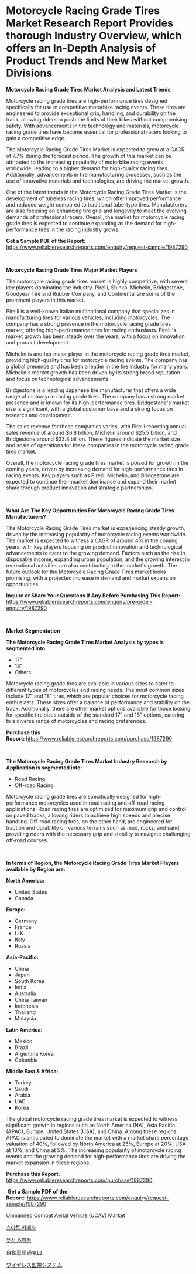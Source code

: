 <p><h1>Motorcycle Racing Grade Tires Market Research Report Provides thorough Industry Overview, which offers an In-Depth Analysis of Product Trends and New Market Divisions</h1></p><p><strong>Motorcycle Racing Grade Tires Market Analysis and Latest Trends</strong></p>
<p><p>Motorcycle racing grade tires are high-performance tires designed specifically for use in competitive motorbike racing events. These tires are engineered to provide exceptional grip, handling, and durability on the track, allowing riders to push the limits of their bikes without compromising safety. With advancements in tire technology and materials, motorcycle racing grade tires have become essential for professional racers looking to gain a competitive edge.</p><p>The Motorcycle Racing Grade Tires Market is expected to grow at a CAGR of 7.7% during the forecast period. The growth of this market can be attributed to the increasing popularity of motorbike racing events worldwide, leading to a higher demand for high-quality racing tires. Additionally, advancements in tire manufacturing processes, such as the use of innovative materials and technologies, are driving the market growth.</p><p>One of the latest trends in the Motorcycle Racing Grade Tires Market is the development of tubeless racing tires, which offer improved performance and reduced weight compared to traditional tube-type tires. Manufacturers are also focusing on enhancing tire grip and longevity to meet the evolving demands of professional racers. Overall, the market for motorcycle racing grade tires is expected to continue expanding as the demand for high-performance tires in the racing industry grows.</p></p>
<p><strong>Get a Sample PDF of the Report:&nbsp;</strong> <a href="https://www.reliableresearchreports.com/enquiry/request-sample/1987290">https://www.reliableresearchreports.com/enquiry/request-sample/1987290</a></p>
<p>&nbsp;</p>
<p><strong>Motorcycle Racing Grade Tires Major Market Players</strong></p>
<p><p>The motorcycle racing grade tires market is highly competitive, with several key players dominating the industry. Pirelli, Shinko, Michelin, Bridgestone, Goodyear Tire and Rubber Company, and Continental are some of the prominent players in this market.</p><p>Pirelli is a well-known Italian multinational company that specializes in manufacturing tires for various vehicles, including motorcycles. The company has a strong presence in the motorcycle racing grade tires market, offering high-performance tires for racing enthusiasts. Pirelli's market growth has been steady over the years, with a focus on innovation and product development.</p><p>Michelin is another major player in the motorcycle racing grade tires market, providing high-quality tires for motorcycle racing events. The company has a global presence and has been a leader in the tire industry for many years. Michelin's market growth has been driven by its strong brand reputation and focus on technological advancements.</p><p>Bridgestone is a leading Japanese tire manufacturer that offers a wide range of motorcycle racing grade tires. The company has a strong market presence and is known for its high-performance tires. Bridgestone's market size is significant, with a global customer base and a strong focus on research and development.</p><p>The sales revenue for these companies varies, with Pirelli reporting annual sales revenue of around $6.8 billion, Michelin around $25.5 billion, and Bridgestone around $33.8 billion. These figures indicate the market size and scale of operations for these companies in the motorcycle racing grade tires market.</p><p>Overall, the motorcycle racing grade tires market is poised for growth in the coming years, driven by increasing demand for high-performance tires in racing events. Key players such as Pirelli, Michelin, and Bridgestone are expected to continue their market dominance and expand their market share through product innovation and strategic partnerships.</p></p>
<p>&nbsp;</p>
<p><strong>What Are The Key Opportunities For Motorcycle Racing Grade Tires Manufacturers?</strong></p>
<p><p>The Motorcycle Racing Grade Tires market is experiencing steady growth, driven by the increasing popularity of motorcycle racing events worldwide. The market is expected to witness a CAGR of around 4% in the coming years, with key players focusing on product innovation and technological advancements to cater to the growing demand. Factors such as the rise in disposable income, expanding urban population, and the growing interest in recreational activities are also contributing to the market's growth. The future outlook for the Motorcycle Racing Grade Tires market looks promising, with a projected increase in demand and market expansion opportunities.</p></p>
<p><strong>Inquire or Share Your Questions If Any Before Purchasing This Report:</strong> <a href="https://www.reliableresearchreports.com/enquiry/pre-order-enquiry/1987290">https://www.reliableresearchreports.com/enquiry/pre-order-enquiry/1987290</a></p>
<p>&nbsp;</p>
<p><strong>Market Segmentation</strong></p>
<p><strong>The Motorcycle Racing Grade Tires Market Analysis by types is segmented into:</strong></p>
<p><ul><li>17"</li><li>18"</li><li>Others</li></ul></p>
<p><p>Motorcycle racing grade tires are available in various sizes to cater to different types of motorcycles and racing needs. The most common sizes include 17" and 18" tires, which are popular choices for motorcycle racing enthusiasts. These sizes offer a balance of performance and stability on the track. Additionally, there are other market options available for those looking for specific tire sizes outside of the standard 17" and 18" options, catering to a diverse range of motorcycles and racing preferences.</p></p>
<p><strong>Purchase this Report:&nbsp;</strong><a href="https://www.reliableresearchreports.com/purchase/1987290">https://www.reliableresearchreports.com/purchase/1987290</a></p>
<p>&nbsp;</p>
<p><strong>The Motorcycle Racing Grade Tires Market Industry Research by Application is segmented into:</strong></p>
<p><ul><li>Road Racing</li><li>Off-road Racing</li></ul></p>
<p><p>Motorcycle racing grade tires are specifically designed for high-performance motorcycles used in road racing and off-road racing applications. Road racing tires are optimized for maximum grip and control on paved tracks, allowing riders to achieve high speeds and precise handling. Off-road racing tires, on the other hand, are engineered for traction and durability on various terrains such as mud, rocks, and sand, providing riders with the necessary grip and stability to navigate challenging off-road courses.</p></p>
<p>&nbsp;</p>
<p><strong>In terms of Region, the Motorcycle Racing Grade Tires Market Players available by Region are:</strong></p>
<p>
    <p> <strong> North America: </strong>
        <ul>
            <li>United States</li>
            <li>Canada</li>
        </ul>
        </p> 
    <p> <strong> Europe: </strong>
        <ul>
            <li>Germany</li>
            <li>France</li>
            <li>U.K.</li>
            <li>Italy</li>
            <li>Russia</li>
        </ul>
        </p> 
    <p> <strong> Asia-Pacific: </strong>
        <ul>
            <li>China</li>
            <li>Japan</li>
            <li>South Korea</li>
            <li>India</li>
            <li>Australia</li>
            <li>China Taiwan</li>
            <li>Indonesia</li>
            <li>Thailand</li>
            <li>Malaysia</li>
        </ul>
        </p> 
    <p> <strong> Latin America: </strong>
        <ul>
            <li>Mexico</li>
            <li>Brazil</li>
            <li>Argentina Korea</li>
            <li>Colombia</li>
        </ul>
        </p> 
    <p> <strong> Middle East & Africa: </strong>
        <ul>
            <li>Turkey</li>
            <li>Saudi</li>
            <li>Arabia</li>
            <li>UAE</li>
            <li>Korea</li>
        </ul>
    </p>
    </p>
<p><p>The global motorcycle racing grade tires market is expected to witness significant growth in regions such as North America (NA), Asia Pacific (APAC), Europe, United States (USA), and China. Among these regions, APAC is anticipated to dominate the market with a market share percentage valuation of 40%, followed by North America at 25%, Europe at 20%, USA at 10%, and China at 5%. The increasing popularity of motorcycle racing events and the growing demand for high-performance tires are driving the market expansion in these regions.</p></p>
<p><strong>Purchase this Report: </strong><a href="https://www.reliableresearchreports.com/purchase/1987290">https://www.reliableresearchreports.com/purchase/1987290</a></p>
<p>&nbsp;<strong>Get a Sample PDF of the Report:&nbsp;&nbsp;</strong><a href="https://www.reliableresearchreports.com/enquiry/request-sample/1987290">https://www.reliableresearchreports.com/enquiry/request-sample/1987290</a></p>
<p><strong></strong></p>
<p><p><a href="https://github.com/Sherrillcrooksxa8i18ucf2m/Market-Research-Report-List-1/blob/main/unmanned-combat-aerial-vehicle-ucav-market.md">Unmanned Combat Aerial Vehicle (UCAV) Market</a></p><p><a href="https://medium.com/@mosesspinka1914/%EC%8A%A4%EB%A7%88%ED%8A%B8-%EC%B9%B4%EB%A9%94%EB%9D%BC-%EC%8B%9C%EC%9E%A5-%EC%A7%80%ED%91%9C-%ED%95%B4%EB%8F%85-%EC%8B%9C%EC%9E%A5-%EC%A0%90%EC%9C%A0%EC%9C%A8-%ED%8A%B8%EB%A0%8C%EB%93%9C-%EB%B0%8F-%EC%84%B1%EC%9E%A5-%ED%8C%A8%ED%84%B4-8547e067b6e2">스마트 카메라</a></p><p><a href="https://medium.com/@cgj978890309/%EB%AC%B4%EC%84%A0-%EC%8A%A4%ED%94%BC%EC%BB%A4-%EC%8B%9C%EC%9E%A5-%EA%B7%9C%EB%AA%A8-%EB%B0%8F-%EC%8B%9C%EC%9E%A5-%EB%8F%99%ED%96%A5-%EC%82%B0%EC%97%85-%EA%B0%9C%EC%9A%94-2024%EB%85%84%EB%B6%80%ED%84%B0-2031%EB%85%84%EA%B9%8C%EC%A7%80-357648783b65">무선 스피커</a></p><p><a href="https://medium.com/@tanyaali3/%E8%87%AA%E5%8B%95%E8%BB%8A%E7%94%A8%E3%81%AE%E9%80%9A%E6%B0%97%E5%8F%A3%E5%B8%82%E5%A0%B4%E3%83%A1%E3%83%88%E3%83%AA%E3%82%AF%E3%82%B9%E3%81%AE%E3%83%87%E3%82%B3%E3%83%BC%E3%83%87%E3%82%A3%E3%83%B3%E3%82%B0-%E5%B8%82%E5%A0%B4%E3%82%B7%E3%82%A7%E3%82%A2-%E3%83%88%E3%83%AC%E3%83%B3%E3%83%89-%E3%81%8A%E3%82%88%E3%81%B3%E6%88%90%E9%95%B7%E3%83%91%E3%82%BF%E3%83%BC%E3%83%B3-2ff6f253f8ef">自動車用通気口</a></p><p><a href="https://medium.com/@leonstoltrtenberg89/%E3%83%AF%E3%82%A4%E3%83%A4%E3%83%AC%E3%82%B9%E7%9B%A3%E8%A6%96%E3%82%B7%E3%82%B9%E3%83%86%E3%83%A0%E5%B8%82%E5%A0%B4%E3%81%AE%E8%A6%8F%E6%A8%A1%E3%81%A8%E5%B8%82%E5%A0%B4%E5%8B%95%E5%90%91-%E5%AE%8C%E5%85%A8%E3%81%AA%E6%A5%AD%E7%95%8C%E6%A6%82%E8%A6%81-2024%E5%B9%B4%E3%81%8B%E3%82%892031%E5%B9%B4-f534c8dcb487">ワイヤレス監視システム</a></p></p>